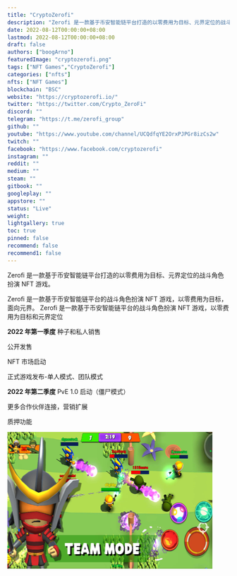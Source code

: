 ```yaml
---
title: "CryptoZerofi"
description: "Zerofi 是一款基于币安智能链平台打造的以零费用为目标、元界定位的战斗角色扮演 NFT 游戏。"
date: 2022-08-12T00:00:00+08:00
lastmod: 2022-08-12T00:00:00+08:00
draft: false
authors: ["boogArno"]
featuredImage: "cryptozerofi.png"
tags: ["NFT Games","CryptoZerofi"]
categories: ["nfts"]
nfts: ["NFT Games"]
blockchain: "BSC"
website: "https://cryptozerofi.io/"
twitter: "https://twitter.com/Crypto_ZeroFi"
discord: ""
telegram: "https://t.me/zerofi_group"
github: ""
youtube: "https://www.youtube.com/channel/UCQdfqYE2OrxPJPGr8izCs2w"
twitch: ""
facebook: "https://www.facebook.com/cryptozerofi"
instagram: ""
reddit: ""
medium: ""
steam: ""
gitbook: ""
googleplay: ""
appstore: ""
status: "Live"
weight: 
lightgallery: true
toc: true
pinned: false
recommend: false
recommend1: false
---
```

Zerofi 是一款基于币安智能链平台打造的以零费用为目标、元界定位的战斗角色扮演 NFT 游戏。

Zerofi 是一款基于币安智能链平台的战斗角色扮演 NFT 游戏，以零费用为目标，面向元界。 Zerofi 是一款基于币安智能链平台的战斗角色扮演 NFT 游戏，以零费用为目标和元界定位

**2022 年第一季度**
种子和私人销售

公开发售

NFT 市场启动

正式游戏发布-单人模式、团队模式

**2022 年第二季度**
PvE 1.0 启动（僵尸模式）

更多合作伙伴连接，营销扩展

质押功能

![cryptozerofi-dapp-games-bsc-image1_e6d408eaa4cc9d9e81beb6884bd703ff](cryptozerofi-dapp-games-bsc-image1_e6d408eaa4cc9d9e81beb6884bd703ff.png)
